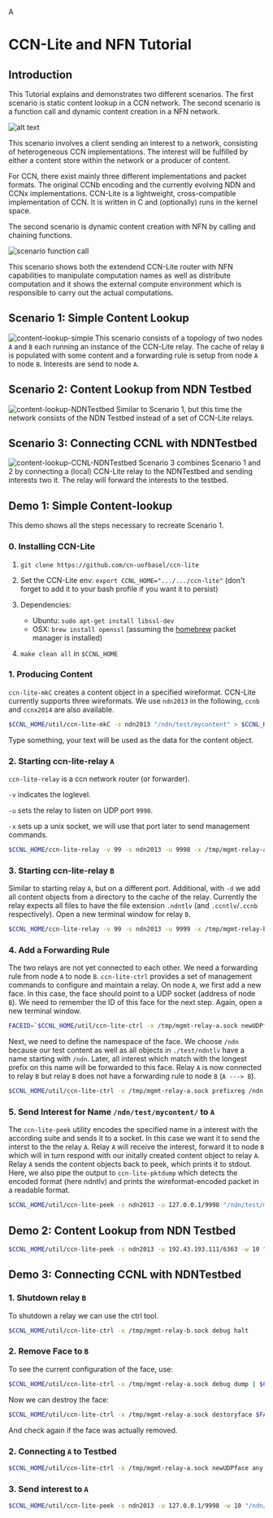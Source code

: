 A
# CCN-Lite and NFN Tutorial

## Introduction

This Tutorial explains and demonstrates two different scenarios. The first scenario is static content lookup in a CCN network. The second scenario is a function call and dynamic content creation in a NFN network.

![alt text](scenario-content-lookup.png)

This scenario involves a client sending an interest to a network, consisting of heterogeneous CCN implementations. The interest will be fulfilled by either a content store within the network or a producer of content.

For CCN, there exist mainly three different implementations and packet formats. The original CCNb encoding and the currently evolving NDN and CCNx implementations. CCN-Lite is a lightweight, cross-compatible implementation of CCN. It is written in C and (optionally) runs in the kernel space.

The second scenario is dynamic content creation with NFN by calling and chaining functions.

![scenario function call](scenario-function-call.png)

This scenario shows both the extendend CCN-Lite router with NFN capabilities to manipulate computation names as well as distribute computation and it shows the external compute environment which is responsible to carry out the actual computations.

## Scenario 1: Simple Content Lookup

![content-lookup-simple](demo-content-lookup-simple.png)
This scenario consists of a topology of two nodes `A` and `B` each running an instance of the CCN-Lite relay. The cache of relay `B` is populated with some content and a forwarding rule is setup from node `A` to node `B`. Interests are send to node `A`.

## Scenario 2: Content Lookup from NDN Testbed
![content-lookup-NDNTestbed](demo-content-lookup-NDNTestbed.png)
Similar to Scenario 1, but this time the network consists of the NDN Testbed instead of a set of CCN-Lite relays. 

## Scenario 3: Connecting CCNL with NDNTestbed
![content-lookup-CCNL-NDNTestbed](demo-content-lookup-CCNL-NDNTestbed.png)
Scenario 3 combines Scenario 1 and 2 by connecting a (local) CCN-Lite relay to the NDNTestbed and sending interests two it. The relay will forward the interests to the testbed.


## Demo 1: Simple Content-lookup

This demo shows all the steps necessary to recreate Scenario 1.

### 0. Installing CCN-Lite

1. `git clone https://github.com/cn-uofbasel/ccn-lite`
2. Set the CCN-Lite env: `export CCNL_HOME=".../.../ccn-lite"` (don't forget to add it to your  bash profile if you want it to persist)
3. Dependencies:
	* Ubuntu: `sudo apt-get install libssl-dev`
	* OSX: `brew install openssl` (assuming the [homebrew](http://brew.sh) packet manager is installed)

4. `make clean all` in `$CCNL_HOME`

### 1. Producing Content

`ccn-lite-mkC` creates a content object in a specified wireformat. CCN-Lite currently supports three wireformats. We use `ndn2013` in the following, `ccnb` and `ccnx2014` are also available. 

```bash
$CCNL_HOME/util/ccn-lite-mkC -s ndn2013 "/ndn/test/mycontent" > $CCNL_HOME/test/ndntlv/mycontent.ndntlv
```
Type something, your text will be used as the data for the content object.

### 2. Starting ccn-lite-relay `A` 

`ccn-lite-relay` is a ccn network router (or forwarder).

`-v` indicates the loglevel. 

`-u` sets the relay to listen on UDP port `9998`.

`-x` sets up a unix socket, we will use that port later to send management commands. 

```bash
$CCNL_HOME/ccn-lite-relay -v 99 -s ndn2013 -u 9998 -x /tmp/mgmt-relay-a.sock
```

### 3. Starting ccn-lite-relay `B`
Similar to starting relay `A`, but on a different port. Additional, with `-d` we add all content objects from a directory to the cache of the relay. Currently the relay expects all files to have the file extension `.ndntlv` (and `.ccntlv`/`.ccnb` respectively).
Open a new terminal window for relay `B`.

```bash
$CCNL_HOME/ccn-lite-relay -v 99 -s ndn2013 -u 9999 -x /tmp/mgmt-relay-b.sock -d $CCNL_HOME/test/ndntlv
```

### 4. Add a Forwarding Rule
The two relays are not yet connected to each other. We need a forwarding rule from node `A` to node `B`.
`ccn-lite-ctrl` provides a set of management commands to configure and maintain a relay.
On node `A`, we first add a new face. In this case, the face should point to a UDP socket (address of node `B`).
We need to remember the ID of this face for the next step. Again, open a new terminal window.
```bash
FACEID=`$CCNL_HOME/util/ccn-lite-ctrl -x /tmp/mgmt-relay-a.sock newUDPface any 127.0.0.1 9999 | $CCNL_HOME/util/ccn-lite-ccnb2xml | grep FACEID | sed -e 's/.*\([0-9][0-9]*\).*/\1/'`
```
Next, we need to define the namespace of the face. We choose `/ndn` because our test content as well as all objects in `./test/ndntlv` have a name starting with `/ndn`. Later, all interest which match with the longest prefix on this name will be forwarded to this face. Relay `A` is now connected to relay `B` but relay `B` does not have a forwarding rule to node `B` (`A ---> B`).
```bash
$CCNL_HOME/util/ccn-lite-ctrl -x /tmp/mgmt-relay-a.sock prefixreg /ndn $FACEID ndn2013 | $CCNL_HOME/util/ccn-lite-ccnb2xml 
```

### 5. Send Interest for Name `/ndn/test/mycontent/` to `A`
The `ccn-lite-peek` utility encodes the specified name in a interest with the according suite and sends it to a socket. In this case we want it to send the interst to the the relay `A`. Relay `A` will receive the interest, forward it to node `B` which will in turn respond with our initally created content object to relay `A`. Relay `A` sends the content objects back to peek, which prints it to stdout. Here, we also pipe the output to `ccn-lite-pktdump` which detects the encoded format (here ndntlv) and prints the wireformat-encoded packet in a readable format.
```bash
$CCNL_HOME/util/ccn-lite-peek -s ndn2013 -u 127.0.0.1/9998 "/ndn/test/mycontent/" | $CCNL_HOME/util/ccn-lite-pktdump
```
## Demo 2: Content Lookup from NDN Testbed
```bash
$CCNL_HOME/util/ccn-lite-peek -s ndn2013 -u 192.43.193.111/6363 -w 10 "/ndn/edu/ucla" | $CCNL_HOME/util/ccn-lite-pktdump
```

## Demo 3: Connecting CCNL with NDNTestbed

### 1. Shutdown relay `B`
To shutdown a relay we can use the ctrl tool.
```bash
$CCNL_HOME/util/ccn-lite-ctrl -x /tmp/mgmt-relay-b.sock debug halt 
```

### 2. Remove Face to `B`
To see the current configuration of the face, use:
```bash
$CCNL_HOME/util/ccn-lite-ctrl -x /tmp/mgmt-relay-a.sock debug dump | $CCNL_HOME/util/ccn-lite-ccnb2xml
```
Now we can destroy the face:
```bash
$CCNL_HOME/util/ccn-lite-ctrl -x /tmp/mgmt-relay-a.sock destoryface $FACEID | $CCNL_HOME/util/ccn-lite-ccnb2xml 
```
And check again if the face was actually removed.

### 2. Connecting `A` to Testbed
```bash
$CCNL_HOME/util/ccn-lite-ctrl -x /tmp/mgmt-relay-a.sock newUDPface any 192.43.193.111 6363| $CCNL_HOME/util/ccn-lite-ccnb2xml
```

### 3. Send interest to `A`
```bash
$CCNL_HOME/util/ccn-lite-peek -s ndn2013 -u 127.0.0.1/9998 -w 10 "/ndn/edu/ucla" | $CCNL_HOME/util/ccn-lite-pktdump
```











